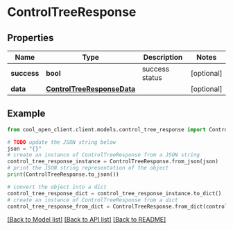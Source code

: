 # ControlTreeResponse


## Properties

Name | Type | Description | Notes
------------ | ------------- | ------------- | -------------
**success** | **bool** | success status | [optional] 
**data** | [**ControlTreeResponseData**](ControlTreeResponseData.md) |  | [optional] 

## Example

```python
from cool_open_client.client.models.control_tree_response import ControlTreeResponse

# TODO update the JSON string below
json = "{}"
# create an instance of ControlTreeResponse from a JSON string
control_tree_response_instance = ControlTreeResponse.from_json(json)
# print the JSON string representation of the object
print(ControlTreeResponse.to_json())

# convert the object into a dict
control_tree_response_dict = control_tree_response_instance.to_dict()
# create an instance of ControlTreeResponse from a dict
control_tree_response_from_dict = ControlTreeResponse.from_dict(control_tree_response_dict)
```
[[Back to Model list]](../README.md#documentation-for-models) [[Back to API list]](../README.md#documentation-for-api-endpoints) [[Back to README]](../README.md)


